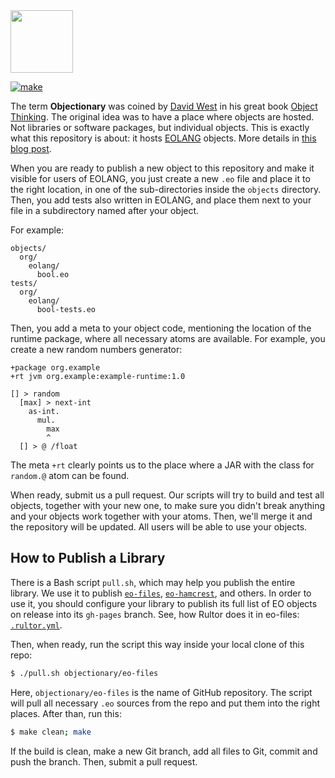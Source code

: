 <img src="https://www.objectionary.com/cactus.svg" height="100px" />

[![make](https://github.com/yegor256/objectionary/actions/workflows/make.yml/badge.svg?branch=master)](https://github.com/yegor256/objectionary/actions/workflows/make.yml)

The term **Objectionary** was coined by [David West](https://www.youtube.com/watch?v=s-hdZZzMCac)
in his great book
[Object Thinking](http://amzn.to/266oJr4). The original idea was to
have a place where objects are hosted. Not libraries or software packages,
but individual objects. This is exactly what this repository is about:
it hosts [EOLANG](https://www.eolang.org) objects. More details
in [this blog post](https://www.yegor256.com/2021/10/21/objectionary.html).

When you are ready to publish a new object to this repository
and make it visible for users of EOLANG, you just create a new
`.eo` file and place it to the right location, in one of the sub-directories
inside the `objects` directory.
Then, you add tests also written in EOLANG, and place them next
to your file in a subdirectory named after your object.

For example:

```
objects/
  org/
    eolang/
      bool.eo
tests/
  org/
    eolang/
      bool-tests.eo
```

Then, you add a meta to your object code, mentioning the location
of the runtime package, where all necessary atoms are available. For example,
you create a new random numbers generator:

```
+package org.example
+rt jvm org.example:example-runtime:1.0

[] > random
  [max] > next-int
    as-int.
      mul.
        max
        ^
  [] > @ /float
```

The meta `+rt` clearly points us to the place where a JAR with
the class for `random.@` atom can be found.

When ready, submit us a pull request. Our scripts will try to
build and test all objects, together with your new one, to make
sure you didn't break anything and your objects work together
with your atoms. Then, we'll merge it and the repository
will be updated. All users will be able to use your objects.

## How to Publish a Library

There is a Bash script `pull.sh`, which may help you publish the entire
library. We use it to publish [`eo-files`](https://github.com/objectionary/eo-files),
[`eo-hamcrest`](https://github.com/objectionary/eo-hamcrest), and others. In order
to use it, you should configure your library to publish its full list of EO
objects on release into its `gh-pages` branch. See, how Rultor does it in
eo-files: [`.rultor.yml`](https://github.com/objectionary/eo-files/blob/master/.rultor.yml).

Then, when ready, run the script this way inside your local clone of this repo:

```bash
$ ./pull.sh objectionary/eo-files
```

Here, `objectionary/eo-files` is the name of GitHub repository. The script will
pull all necessary `.eo` sources from the repo and put them into the right
places. After than, run this:

```bash
$ make clean; make
```

If the build is clean, make a new Git branch, add all files to Git, commit
and push the branch. Then, submit a pull request.

